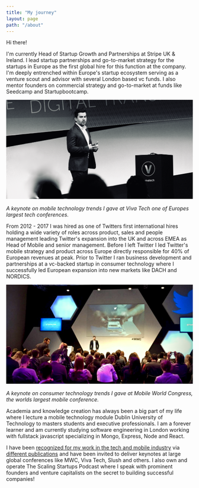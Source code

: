 ```yaml
---
title: "My journey"
layout: page
path: "/about"
---
```

Hi there!

I'm currently Head of Startup Growth and Partnerships at Stripe UK & Ireland. I lead startup partnerships and go-to-market strategy for the startups in Europe as the first global hire for this function at the company. I'm deeply entrenched within Europe's startup ecosystem serving as a venture scout and advisor with several London based vc funds. I also mentor founders on commercial strategy and go-to-market at funds like Seedcamp and Startupbootcamp.

![Donec eu libero sit amet quam egestas semper. Aenean ultricies mi vitae est. Mauris placerat eleifend leo. Quisque sit amet est et sapien ullamcorper pharetra. Vestibulum erat wisi, condimentum sed, commodo vitae, ornare sit amet, wisi.](1.jpg)

*A keynote on mobile technology trends I gave at Viva Tech one of Europes largest tech conferences.*

From 2012 - 2017 I was hired as one of Twitters first international hires holding a wide variety of roles across product, sales and people management leading Twitter's expansion into the UK and across EMEA as Head of Mobile and senior management. Before I left Twitter I led Twitter's mobile strategy and product across Europe directly responsible for 40% of European revenues at peak. Prior to Twitter I ran business development and partnerships at a vc-backed startup in consumer technology where I successfully led European expansion into new markets like DACH and NORDICS.

![Donec eu libero sit amet quam egestas semper. Aenean ultricies mi vitae est. Mauris placerat eleifend leo. Quisque sit amet est et sapien ullamcorper pharetra. Vestibulum erat wisi, condimentum sed, commodo vitae, ornare sit amet, wisi.](ross_h.jpg)

*A keynote on consumer technology trends I gave at Mobile World Congress, the worlds largest mobile conference.*

Academia and knowledge creation has always been a big part of my life where I lecture a mobile technology module Dublin University of Technology to masters students and executive professionals. I am a forever learner and am currently studying software engineering in London working with fullstack javascript specializing in Mongo, Express, Node and React.

I have been [recognized for my work in the tech and mobile industry](http://www.businessofapps.com/top-10-mobile-advertising-experts) via [different publications](http://www.gamesauce.biz/2016/06/21/ross-sheil-gaming-and-mobile-at-the-cutting-edge-casual-connect-video) and have been invited to deliver keynotes at large global conferences like MWC, Viva Tech, Slush and others. I also own and operate The Scaling Startups Podcast where I speak with prominent founders and venture capitalists on the secret to building successful companies!